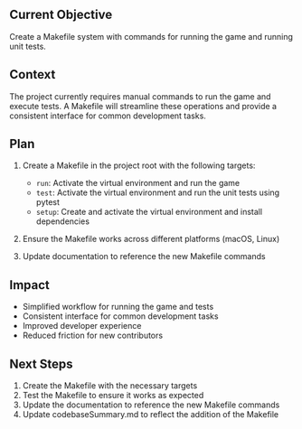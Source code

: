 ## Current Objective
Create a Makefile system with commands for running the game and running unit tests.

## Context
The project currently requires manual commands to run the game and execute tests. A Makefile will streamline these operations and provide a consistent interface for common development tasks.

## Plan
1. Create a Makefile in the project root with the following targets:
   - `run`: Activate the virtual environment and run the game
   - `test`: Activate the virtual environment and run the unit tests using pytest
   - `setup`: Create and activate the virtual environment and install dependencies

2. Ensure the Makefile works across different platforms (macOS, Linux)

3. Update documentation to reference the new Makefile commands

## Impact
- Simplified workflow for running the game and tests
- Consistent interface for common development tasks
- Improved developer experience
- Reduced friction for new contributors

## Next Steps
1. Create the Makefile with the necessary targets
2. Test the Makefile to ensure it works as expected
3. Update the documentation to reference the new Makefile commands
4. Update codebaseSummary.md to reflect the addition of the Makefile
